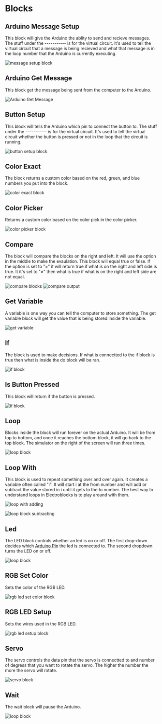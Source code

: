 # Blocks

## Arduino Message Setup



This block will give the Arduino the ablity to send and recieve messages.  The stuff under the ----------- is for the virtual circuit.  It's used to tell the virtual circuit that a message is being recieved and what that message is in the loop number that the Arduino is currently executing.

![message setup block](assets/blocks/message-setup.png)


## Arduino Get Message



This block get the message being sent from the computer to the Arduino.

![Arduino Get Message](assets/blocks/arduino-get-message.png)

## Button Setup



This block will tells the Arduino which pin to connect the button to.  The stuff under the ----------- is for the virtual circuit.  It's used to tell the virtual circuit whether the button 
is pressed or not in the loop that the circuit is running.

![button setup block](assets/blocks/button_setup_block.png)

## Color Exact 


The block returns a custom color based on the red, green, and blue numbers you put into the block.

![color exact block](assets/blocks/color-exact.png)

## Color Picker


Returns a custom color based on the color pick in the color picker.

![color picker block](assets/blocks/color-picker.png)

## Compare

The block will compare the blocks on the right and left.  It will use the option in the middle to make the evaulation.  This block will equal true or false.  If the option is set to "=" it will return true if what is on the right and left side is true.  It it's set to "≠" then what is true if what is on the right and left side are not equal.

![compare blocks](assets/blocks/compare-blocks.png)
![compare output](assets/blocks/compare-output.png)

## Get Variable 


A variable is one way you can tell the computer to store something.  The get variable block will get the value that is being stored inside the variable.  

![get variable](assets/blocks/get_variable.png)

## If 

The block is used to make decisions.  If what is connectted to the if block is true then what is inside the do block will be ran.

![if block](assets/blocks/if_block.png)

## Is Button Pressed

This block will return if the button is pressed.

![if block](assets/blocks/is_button_pressed.png)

## Loop

Blocks inside the block will run forever on the actual Arduino.  It will be from top to bottom, and once it reaches the bottom block, it will go back to the top block.  The simulator on the right of the screen will run three times. 

![loop block](assets/blocks/loop.png)

## Loop With


This block is used to repeat something over and over again.  It creates a variable often called "i".  It will start i at the from number and will add or subtract the value stored in i until it gets to the to number.  The best way to understand loops in Electroblocks is to play around with them.

![loop with adding](assets/blocks/loopwith1.png)

![loop block subtracting](assets/blocks/loopwith2.png)


## Led


The LED block controls whether an led is on or off.  The first drop-down decides which [Arduino Pin](/lessons/what-is-an-arduino.html#what-are-pins) the led is connected to.  The second dropdown turns the LED on or off.

![loop block](assets/blocks/led.png)

## RGB Set Color


Sets the color of the RGB LED.

![rgb led set color block](assets/blocks/rgbled-set-color.png)

## RGB LED Setup 

Sets the wires used in the RGB LED.

![rgb led setup block](assets/blocks/rgbled-setup.png)

## Servo

The servo controls the data pin that the servo is connectted to and number of degress that you want to rotate the servo.  The higher the number the more the servo will rotate.

![servo block](assets/blocks/servo.png)


## Wait

The wait block will pause the Arduino.

![loop block](assets/blocks/wait.png)


